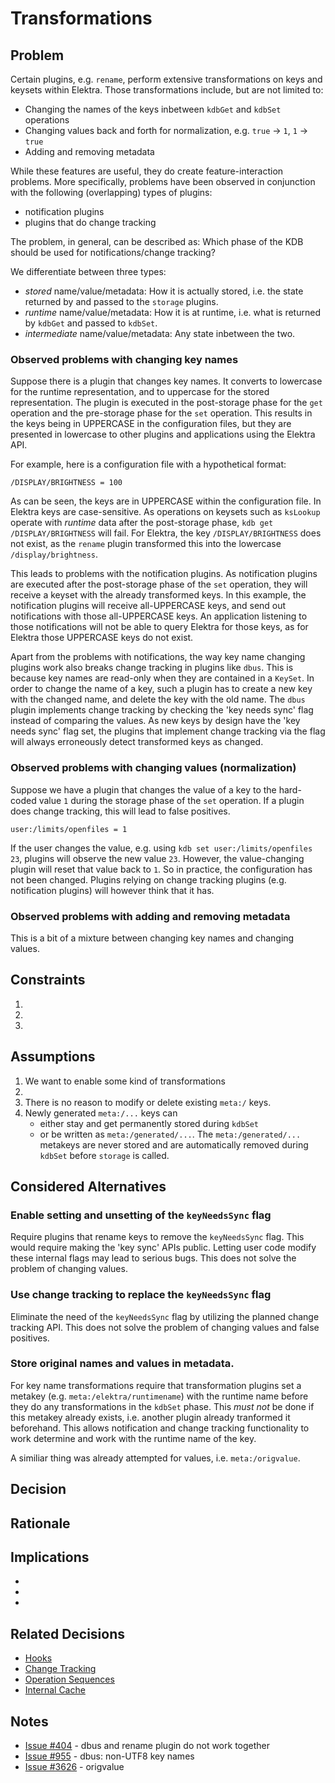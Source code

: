 # Transformations

## Problem

Certain plugins, e.g. `rename`, perform extensive transformations on keys and keysets within Elektra.
Those transformations include, but are not limited to:

- Changing the names of the keys inbetween `kdbGet` and `kdbSet` operations
- Changing values back and forth for normalization, e.g. `true` -> `1`, `1` -> `true`
- Adding and removing metadata

While these features are useful, they do create feature-interaction problems.
More specifically, problems have been observed in conjunction with the following (overlapping) types of plugins:

- notification plugins
- plugins that do change tracking

The problem, in general, can be described as: Which phase of the KDB should be used for notifications/change tracking?

We differentiate between three types:

- *stored* name/value/metadata: How it is actually stored, i.e. the state returned by and passed to the `storage` plugins.
- *runtime* name/value/metadata: How it is at runtime, i.e. what is returned by `kdbGet` and passed to `kdbSet`.
- *intermediate* name/value/metadata: Any state inbetween the two.

### Observed problems with changing key names

Suppose there is a plugin that changes key names.
It converts to lowercase for the runtime representation, and to uppercase for the stored representation.
The plugin is executed in the post-storage phase for the `get` operation and the pre-storage phase for the `set` operation.
This results in the keys being in UPPERCASE in the configuration files, but they are presented in lowercase to other plugins and applications using the Elektra API.

For example, here is a configuration file with a hypothetical format:

```
/DISPLAY/BRIGHTNESS = 100
``` 

As can be seen, the keys are in UPPERCASE within the configuration file.
In Elektra keys are case-sensitive. 
As operations on keysets such as `ksLookup` operate with *runtime* data after the post-storage phase, `kdb get /DISPLAY/BRIGHTNESS` will fail.
For Elektra, the key `/DISPLAY/BRIGHTNESS` does not exist, as the `rename` plugin transformed this into the lowercase `/display/brightness`.

This leads to problems with the notification plugins.
As notification plugins are executed after the post-storage phase of the `set` operation, they will receive a keyset with the already transformed keys.
In this example, the notification plugins will receive all-UPPERCASE keys, and send out notifications with those all-UPPERCASE keys. 
An application listening to those notifications will not be able to query Elektra for those keys, as for Elektra those UPPERCASE keys do not exist.

Apart from the problems with notifications, the way key name changing plugins work also breaks change tracking in plugins like `dbus`.
This is because key names are read-only when they are contained in a `KeySet`.
In order to change the name of a key, such a plugin has to create a new key with the changed name, and delete the key with the old name.
The `dbus` plugin implements change tracking by checking the 'key needs sync' flag instead of comparing the values.
As new keys by design have the 'key needs sync' flag set, the plugins that implement change tracking via the flag will always erroneously detect transformed keys as changed.

### Observed problems with changing values (normalization)

Suppose we have a plugin that changes the value of a key to the hard-coded value `1` during the storage phase of the `set` operation.
If a plugin does change tracking, this will lead to false positives.

```
user:/limits/openfiles = 1
```

If the user changes the value, e.g. using `kdb set user:/limits/openfiles 23`, plugins will observe the new value `23`.
However, the value-changing plugin will reset that value back to `1`.
So in practice, the configuration has not been changed.
Plugins relying on change tracking plugins (e.g. notification plugins) will however think that it has.

### Observed problems with adding and removing metadata

This is a bit of a mixture between changing key names and changing values.

## Constraints

1.
2.
3.

## Assumptions

1. We want to enable some kind of transformations
2.
3. There is no reason to modify or delete existing `meta:/` keys.
4. Newly generated `meta:/...` keys can
    - either stay and get permanently stored during `kdbSet`
    - or be written as `meta:/generated/...`.
    The `meta:/generated/...` metakeys are never stored and are automatically removed during `kdbSet` before `storage` is called.

## Considered Alternatives

### Enable setting and unsetting of the `keyNeedsSync` flag

Require plugins that rename keys to remove the `keyNeedsSync` flag.
This would require making the 'key sync' APIs public.
Letting user code modify these internal flags may lead to serious bugs.
This does not solve the problem of changing values.

### Use change tracking to replace the `keyNeedsSync` flag

Eliminate the need of the `keyNeedsSync` flag by utilizing the planned change tracking API.
This does not solve the problem of changing values and false positives.

### Store original names and values in metadata.

For key name transformations require that transformation plugins set a metakey (e.g. `meta:/elektra/runtimename`) with the runtime name before they do any transformations in the `kdbSet` phase.
This _must not_ be done if this metakey already exists, i.e. another plugin already tranformed it beforehand.
This allows notification and change tracking functionality to work determine and work with the runtime name of the key.

A similiar thing was already attempted for values, i.e. `meta:/origvalue`.


## Decision

## Rationale

## Implications

-
-
-

## Related Decisions

- [Hooks](../4_partially_implemented/hooks.md)
- [Change Tracking](../0_drafts/change_tracking.md)
- [Operation Sequences](../0_drafts/operation_sequences.md)
- [Internal Cache](../3_decided/internal_cache.md)

## Notes

- [Issue #404](https://issues.libelektra.org/404) - dbus and rename plugin do not work together
- [Issue #955](https://issues.libelektra.org/955) - dbus: non-UTF8 key names 
- [Issue #3626](https://issues.libelektra.org/3626) - origvalue
